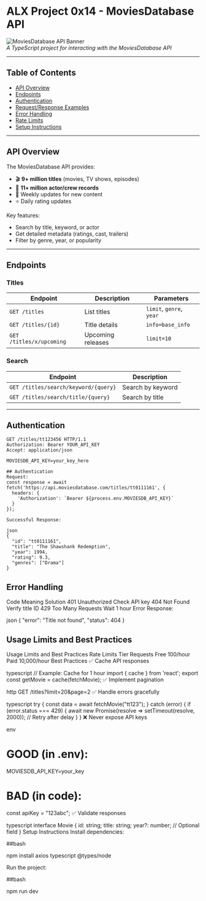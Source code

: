 # ALX Project 0x14 - MoviesDatabase API

![MoviesDatabase API Banner](https://via.placeholder.com/800x200?text=MoviesDatabase+API)  
_A TypeScript project for interacting with the MoviesDatabase API_

---

## Table of Contents

- [API Overview](#api-overview)
- [Endpoints](#endpoints)
- [Authentication](#authentication)
- [Request/Response Examples](#requestresponse-examples)
- [Error Handling](#error-handling)
- [Rate Limits](#rate-limits)
- [Setup Instructions](#setup-instructions)

---

## API Overview

The MoviesDatabase API provides:

- 🎬 **9+ million titles** (movies, TV shows, episodes)
- 🎥 **11+ million actor/crew records**
- 📅 Weekly updates for new content
- ⭐ Daily rating updates

Key features:

- Search by title, keyword, or actor
- Get detailed metadata (ratings, cast, trailers)
- Filter by genre, year, or popularity

---

## Endpoints

### Titles

| Endpoint                 | Description       | Parameters               |
| ------------------------ | ----------------- | ------------------------ |
| `GET /titles`            | List titles       | `limit`, `genre`, `year` |
| `GET /titles/{id}`       | Title details     | `info=base_info`         |
| `GET /titles/x/upcoming` | Upcoming releases | `limit=10`               |

### Search

| Endpoint                             | Description       |
| ------------------------------------ | ----------------- |
| `GET /titles/search/keyword/{query}` | Search by keyword |
| `GET /titles/search/title/{query}`   | Search by title   |

---

## Authentication

```http
GET /titles/tt123456 HTTP/1.1
Authorization: Bearer YOUR_API_KEY
Accept: application/json

MOVIESDB_API_KEY=your_key_here

## Authentication
Request:
const response = await fetch('https://api.moviesdatabase.com/titles/tt0111161', {
  headers: {
    'Authorization': `Bearer ${process.env.MOVIESDB_API_KEY}`
  }
});

Successful Response:

json
{
  "id": "tt0111161",
  "title": "The Shawshank Redemption",
  "year": 1994,
  "rating": 9.3,
  "genres": ["Drama"]
}
```

## Error Handling

Code Meaning Solution
401 Unauthorized Check API key
404 Not Found Verify title ID
429 Too Many Requests Wait 1 hour
Error Response:

json
{
"error": "Title not found",
"status": 404
}

## Usage Limits and Best Practices

Usage Limits and Best Practices
Rate Limits
Tier Requests
Free 100/hour
Paid 10,000/hour
Best Practices
✅ Cache API responses

typescript
// Example: Cache for 1 hour
import { cache } from 'react';
export const getMovie = cache(fetchMovie);
✅ Implement pagination

http
GET /titles?limit=20&page=2
✅ Handle errors gracefully

typescript
try {
const data = await fetchMovie("tt123");
} catch (error) {
if (error.status === 429) {
await new Promise(resolve => setTimeout(resolve, 2000)); // Retry after delay
}
}
❌ Never expose API keys

env

# GOOD (in .env):

MOVIESDB_API_KEY=your_key

# BAD (in code):

const apiKey = "123abc";
✅ Validate responses

typescript
interface Movie {
id: string;
title: string;
year?: number; // Optional field
}
Setup Instructions
Install dependencies:

##bash

npm install axios typescript @types/node

Run the project:

##bash

npm run dev
